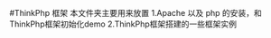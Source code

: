 #ThinkPhp 框架
    本文件夹主要用来放置
        1.Apache 以及 php 的安装，和ThinkPhp框架初始化demo
        2.ThinkPhp框架搭建的一些框架实例